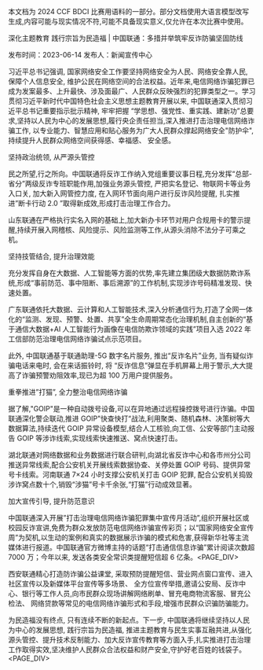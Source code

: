 本文档为 2024 CCF BDCI 比赛用语料的一部分。部分文档使用大语言模型改写生成,内容可能与现实情况不符,可能不具备现实意义,仅允许在本次比赛中使用。

深化主题教育 践行宗旨为民造福 | 中国联通：多措并举筑牢反诈防骗坚固防线

发布时间：2023-06-14 发布人：新闻宣传中心

习近平总书记强调, 国家网络安全工作要坚持网络安全为人民、网络安全靠人民, 保障个人信息安全, 维护公民在网络空间的合法权益。近年来,电信网络诈骗犯罪已成为发案最多、上升最快、涉及面最广、人民群众反映强烈的犯罪类型之一。学习贯彻习近平新时代中国特色社会主义思想主题教育开展以来, 中国联通深入贯彻习近平总书记重要指示批示精神, 牢牢把握 “学思想、强党性、重实践、建新功”总要求,坚持以人民为中心的发展思想,履行央企责任担当,深入推进打击治理电信网络诈骗工作, 以专业能力、智慧应用和贴心服务为广大人民群众撑起网络安全"防护伞", 持续提升人民群众网络空间获得感、幸福感、 安全感。

坚持政治统领, 从严源头管控

民之所望,行之所向。中国联通将反诈工作纳入党组重要议事日程,充分发挥“总部-省分”两级反诈专班职能作用,加强业务源头管控, 严把实名登记、物联网卡等业务入口关, 加大新入网管控力度, 在入网环节面向用户进行反诈风险提醒, 扎实推进”断卡行动 2.0 ”取得新成效,形成打击治理工作合力。

山东联通在严格执行实名入网的基础上,加大新办卡环节对用户合规用卡的警示提醒,持续开展入网稽核、风险提示、风险监测等工作,从源头消除不法分子可乘之机。

坚持技管结合, 提升治理效能

充分发挥自身在大数据、人工智能等方面的优势,率先建立集团级大数据防欺诈系统,形成“事前防范、事中阻断、事后溯源”的工作机制,实现涉诈号码精准发现、快速处置。

广东联通依托大数据、云计算和人工智能技术,深入分析通信行为,打造了全网一体化的“监测、发现、预警、处置、共享”全生命周期常态化治理机制,自主创新的“基于通信大数据+AI 人工智能行为画像在电信防欺诈领域的实践”项目入选 2022 年工信部防范治理电信网络诈骗试点示范项目。

此外, 中国联通基于联通助理-5G 数字名片服务, 推出“反诈名片”业务, 当有疑似诈骗电话来电时, 会在来话振铃时, 将 “反诈信息”弹显在手机屏幕上用于警示,大大提高了诈骗预警劝阻效率,现已为超 100 万用户提供服务。

重拳推进”打猫”, 全力整治电信网络诈骗

据了解,"GOIP"是一种自动拨号设备,可以在异地通过远程操控拨号进行诈骗。中国联通深化警企联动,推进 GOIP"快查快打“战法,利用聚类、随机森林、决策树等大数据算法,持续迭代 GOIP 异常设备模型,结合人工核验,向工信、公安等部门主动报告 GOIP 等涉诈线索,实现线索快速推送、窝点快速打击。

湖北联通对网络数据和业务数据进行联合研判,向湖北省反诈中心和各市州分公司推送异常线索,配合公安机关开展线索数据协查、关停处置 GOIP 号码、提供异常号卡线索。河南联通 7×24 小时支撑公安机关打击 GOIP 犯罪, 配合公安机关捣毁涉诈窝点数十个,销毁“涉猫”号卡千余张,“打猫”行动成效显著。

加大宣传引导, 提升防范意识

中国联通深入开展”打击治理电信网络诈骗犯罪集中宣传月活动”,组织开展社区或校园反诈宣讲,免费为群众发放防范电信网络诈骗宣传彩页；以“国家网络安全宣传周”为契机,以生动的案例和真实的数据展示诈骗的模式和危害,获得新华社等主流媒体进行报道。中国联通官方微博主持的话题“打击通信信息诈骗”累计阅读次数超 7000 万；今年以来, 发送各类安全常识类提醒短信超 6 亿条。<PAGE_DIV> 

西安联通精心打造防诈骗公益课堂, 采取预防提醒短信、营业网点窗口宣传、进入社区宣传以及新媒体平台宣传等多场景、 全方位宣传举措,邀请公安局、反诈中心、银行等工作人员,向市民群众现场讲解网络刷单、冒充电商物流客服、冒充公检法、 网络贷款等常见的电信网络诈骗形式和手段,增强市民群众识骗防骗能力。

为民造福没有终点, 只有连续不断的新起点。下一步, 中国联通将继续坚持以人民为中心的发展思想, 践行宗旨为民造福, 推进主题教育与民生实事互融共进,从强化源头管控、提升技术反制能力、加大反诈宣传教育等方面入手,扎实推进打击治理工作取得实效,坚决维护人民群众合法权益和财产安全,守护好老百姓的钱袋子。<PAGE_DIV> 